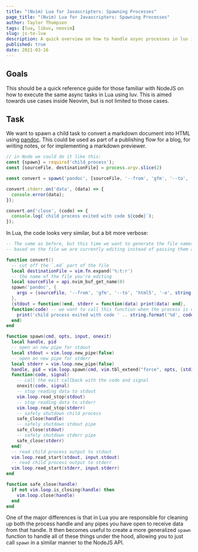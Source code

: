 ```yaml
---
title: "(Nvim) Lua for Javascripters: Spawning Processes"
page_title: "(Nvim) Lua for Javascripters: Spawning Processes"
author: Taylor Thompson
tags: [lua, libuv, neovim]
slug: js-to-lua
description: A quick overview on how to handle async processes in luv in Neovim
published: true
date: 2021-03-16
---
```

## Goals
This should be a quick reference guide for those familiar with NodeJS on how to execute the same async tasks in Lua using luv. This is aimed towards use cases inside Neovim, but is not limited to those cases.

## Task
We want to spawn a child task to convert a markdown document into HTML using [pandoc](https://pandoc.org/). This could be used as part of a publishing flow for a blog, for writing notes, or for implementing a markdown previewer.

```js
// in Node we could do it like this:
const {spawn} = require('child_process');
const [sourceFile, destinationFile] = process.argv.slice(2)

const convert = spawn('pandoc', [sourceFile, '--from', 'gfm', '--to', 'html5', '-o', destinationFile, '-s', '--highlight-style', 'tango'])

convert.stderr.on('data', (data) => {
  console.error(data);
});

convert.on('close', (code) => {
  console.log(`child process exited with code ${code}`);
});
```

In Lua, the code looks very similar, but a bit more verbose:

```lua
-- The same as before, but this time we want to generate the file names 
-- based on the file we are currently editing instead of passing them as commandline args

function convert()
  -- cut off the `.md` part of the file
  local destinationFile = vim.fn.expand('%:t:r')
  -- the name of the file you're editing
  local sourceFile = api.nvim_buf_get_name(0)
  spawn('pandoc', {
    args = {sourceFile, '--from', 'gfm', '--to', 'html5', '-o', string.format('%s.html', destinationFile), '-s', '--highlight-style', 'tango'},
  }, 
  {stdout = function()end, stderr = function(data) print(data) end},
  function(code) -- we want to call this function when the process is done
    print('child process exited with code ' .. string.format('%d', code))
  end)
end

function spawn(cmd, opts, input, onexit)
  local handle, pid
  -- open an new pipe for stdout
  local stdout = vim.loop.new_pipe(false)
  -- open an new pipe for stderr
  local stderr = vim.loop.new_pipe(false)
  handle, pid = vim.loop.spawn(cmd, vim.tbl_extend("force", opts, {stdio = {stdout; stderr;}}), 
  function(code, signal)
    -- call the exit callback with the code and signal
    onexit(code, signal)
    -- stop reading data to stdout
    vim.loop.read_stop(stdout)
    -- stop reading data to stderr
    vim.loop.read_stop(stderr)
    -- safely shutdown child process
    safe_close(handle)
    -- safely shutdown stdout pipe
    safe_close(stdout)
    -- safely shutdown stderr pipe
    safe_close(stderr)
  end)
  -- read child process output to stdout
  vim.loop.read_start(stdout, input.stdout)
  -- read child process output to stderr
  vim.loop.read_start(stderr, input.stderr)
end

function safe_close(handle)
  if not vim.loop.is_closing(handle) then
    vim.loop.close(handle)
  end
end
```

One of the major differences is that in Lua you are responsible for cleaning up both the process handle and any pipes you have open to receive data from that handle. It then becomes useful to create a more generalized `spawn` function to handle all of these things under the hood, allowing you to just call `spawn` in a similar manner to the NodeJS API.
